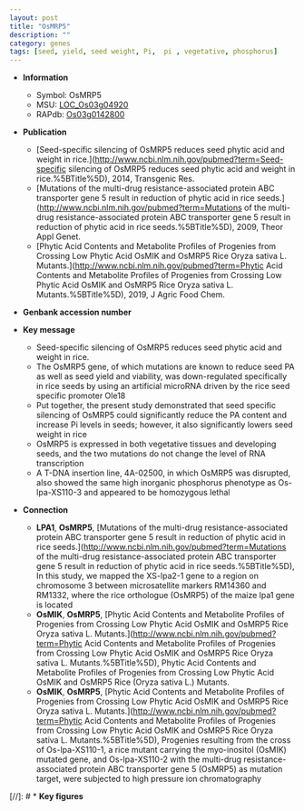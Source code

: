 ```yaml
---
layout: post
title: "OsMRP5"
description: ""
category: genes
tags: [seed, yield, seed weight, Pi,  pi , vegetative, phosphorus]
---
```


* **Information**  
    + Symbol: OsMRP5  
    + MSU: [LOC_Os03g04920](http://rice.uga.edu/cgi-bin/ORF_infopage.cgi?orf=LOC_Os03g04920)  
    + RAPdb: [Os03g0142800](http://rapdb.dna.affrc.go.jp/viewer/gbrowse_details/irgsp1?name=Os03g0142800)  

* **Publication**  
    + [Seed-specific silencing of OsMRP5 reduces seed phytic acid and weight in rice.](http://www.ncbi.nlm.nih.gov/pubmed?term=Seed-specific silencing of OsMRP5 reduces seed phytic acid and weight in rice.%5BTitle%5D), 2014, Transgenic Res.
    + [Mutations of the multi-drug resistance-associated protein ABC transporter gene 5 result in reduction of phytic acid in rice seeds.](http://www.ncbi.nlm.nih.gov/pubmed?term=Mutations of the multi-drug resistance-associated protein ABC transporter gene 5 result in reduction of phytic acid in rice seeds.%5BTitle%5D), 2009, Theor Appl Genet.
    + [Phytic Acid Contents and Metabolite Profiles of Progenies from Crossing Low Phytic Acid OsMIK and OsMRP5 Rice Oryza sativa L. Mutants.](http://www.ncbi.nlm.nih.gov/pubmed?term=Phytic Acid Contents and Metabolite Profiles of Progenies from Crossing Low Phytic Acid OsMIK and OsMRP5 Rice Oryza sativa L. Mutants.%5BTitle%5D), 2019, J Agric Food Chem.

* **Genbank accession number**  

* **Key message**  
    + Seed-specific silencing of OsMRP5 reduces seed phytic acid and weight in rice.
    + The OsMRP5 gene, of which mutations are known to reduce seed PA as well as seed yield and viability, was down-regulated specifically in rice seeds by using an artificial microRNA driven by the rice seed specific promoter Ole18
    + Put together, the present study demonstrated that seed specific silencing of OsMRP5 could significantly reduce the PA content and increase Pi levels in seeds; however, it also significantly lowers seed weight in rice
    + OsMRP5 is expressed in both vegetative tissues and developing seeds, and the two mutations do not change the level of RNA transcription
    + A T-DNA insertion line, 4A-02500, in which OsMRP5 was disrupted, also showed the same high inorganic phosphorus phenotype as Os-lpa-XS110-3 and appeared to be homozygous lethal

* **Connection**  
    + __LPA1__, __OsMRP5__, [Mutations of the multi-drug resistance-associated protein ABC transporter gene 5 result in reduction of phytic acid in rice seeds.](http://www.ncbi.nlm.nih.gov/pubmed?term=Mutations of the multi-drug resistance-associated protein ABC transporter gene 5 result in reduction of phytic acid in rice seeds.%5BTitle%5D), In this study, we mapped the XS-lpa2-1 gene to a region on chromosome 3 between microsatellite markers RM14360 and RM1332, where the rice orthologue (OsMRP5) of the maize lpa1 gene is located
    + __OsMIK__, __OsMRP5__, [Phytic Acid Contents and Metabolite Profiles of Progenies from Crossing Low Phytic Acid OsMIK and OsMRP5 Rice Oryza sativa L. Mutants.](http://www.ncbi.nlm.nih.gov/pubmed?term=Phytic Acid Contents and Metabolite Profiles of Progenies from Crossing Low Phytic Acid OsMIK and OsMRP5 Rice Oryza sativa L. Mutants.%5BTitle%5D), Phytic Acid Contents and Metabolite Profiles of Progenies from Crossing Low Phytic Acid OsMIK and OsMRP5 Rice (Oryza sativa L.) Mutants.
    + __OsMIK__, __OsMRP5__, [Phytic Acid Contents and Metabolite Profiles of Progenies from Crossing Low Phytic Acid OsMIK and OsMRP5 Rice Oryza sativa L. Mutants.](http://www.ncbi.nlm.nih.gov/pubmed?term=Phytic Acid Contents and Metabolite Profiles of Progenies from Crossing Low Phytic Acid OsMIK and OsMRP5 Rice Oryza sativa L. Mutants.%5BTitle%5D),  Progenies resulting from the cross of Os-lpa-XS110-1, a rice mutant carrying the myo-inositol (OsMIK) mutated gene, and Os-lpa-XS110-2 with the multi-drug resistance-associated protein ABC transporter gene 5 (OsMRP5) as mutation target, were subjected to high pressure ion chromatography

[//]: # * **Key figures**  


